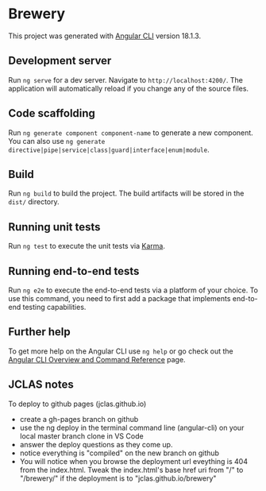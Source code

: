 # Brewery

This project was generated with [Angular CLI](https://github.com/angular/angular-cli) version 18.1.3.

## Development server

Run `ng serve` for a dev server. Navigate to `http://localhost:4200/`. The application will automatically reload if you change any of the source files.

## Code scaffolding

Run `ng generate component component-name` to generate a new component. You can also use `ng generate directive|pipe|service|class|guard|interface|enum|module`.

## Build

Run `ng build` to build the project. The build artifacts will be stored in the `dist/` directory.

## Running unit tests

Run `ng test` to execute the unit tests via [Karma](https://karma-runner.github.io).

## Running end-to-end tests

Run `ng e2e` to execute the end-to-end tests via a platform of your choice. To use this command, you need to first add a package that implements end-to-end testing capabilities.

## Further help

To get more help on the Angular CLI use `ng help` or go check out the [Angular CLI Overview and Command Reference](https://angular.dev/tools/cli) page.


## JCLAS notes
To deploy to github pages (jclas.github.io) 
- create a gh-pages branch on github
- use the ng deploy in the terminal command line (angular-cli) on your local master branch clone in VS Code
- answer the deploy questions as they come up.
- notice everything is "compiled" on the new branch on github
- You will notice when you browse the deployment url eveything is 404 from the index.html. Tweak the index.html's base href uri from "/" to "/brewery/" if the deployment is to "jclas.github.io/brewery"

